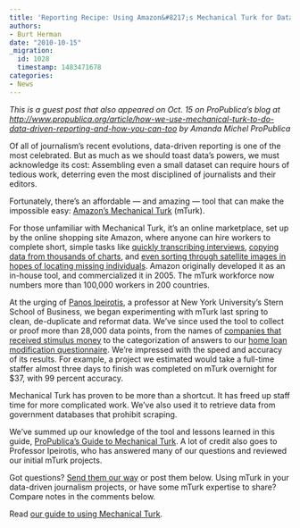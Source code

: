 ```yaml
---
title: 'Reporting Recipe: Using Amazon&#8217;s Mechanical Turk for Data Projects'
authors:
- Burt Herman
date: "2010-10-15"
_migration:
  id: 1028
  timestamp: 1483471678
categories:
- News
---
```


_This is a guest post that also appeared on Oct. 15 on ProPublica&#8217;s blog at <http://www.propublica.org/article/how-we-use-mechanical-turk-to-do-data-driven-reporting-and-how-you-can-too> by Amanda Michel ProPublica_

Of all of journalism&#8217;s recent evolutions, data-driven reporting is one of the most celebrated. But as much as we should toast data&#8217;s powers, we must acknowledge its cost: Assembling even a small dataset can require hours of tedious work, deterring even the most disciplined of journalists and their editors.

Fortunately, there&#8217;s an affordable &#8212; and amazing &#8212; tool that can make the impossible easy: [Amazon&#8217;s Mechanical Turk][1] (mTurk).

For those unfamiliar with Mechanical Turk, it&#8217;s an online marketplace, set up by the online shopping site Amazon, where anyone can hire workers to complete short, simple tasks like [quickly transcribing interviews][2], [copying data from thousands of charts][3], and [even sorting through satellite images in hopes of locating missing individuals][4]. Amazon originally developed it as an in-house tool, and commercialized it in 2005. The mTurk workforce now numbers more than 100,000 workers in 200 countries.

At the urging of [Panos Ipeirotis][5], a professor at New York University&#8217;s Stern School of Business, we began experimenting with mTurk last spring to clean, de-duplicate and reformat data. We&#8217;ve since used the tool to collect or proof more than 28,000 data points, from the names of [companies that received stimulus money][6] to the categorization of answers to our [home loan modification questionnaire][7]. We&#8217;re impressed with the speed and accuracy of its results. For example, a project we estimated would take a full-time staffer almost three days to finish was completed on mTurk overnight for $37, with 99 percent accuracy.

Mechanical Turk has proven to be more than a shortcut. It has freed up staff time for more complicated work. We&#8217;ve also used it to retrieve data from government databases that prohibit scraping.

We&#8217;ve summed up our knowledge of the tool and lessons learned in this guide, [ProPublica&#8217;s Guide to Mechanical Turk][8]. A lot of credit also goes to Professor Ipeirotis, who has answered many of our questions and reviewed our initial mTurk projects.

Got questions? [Send them our way][9] or post them below. Using mTurk in your data-driven journalism projects, or have some mTurk expertise to share? Compare notes in the comments below.

Read [our guide to using Mechanical Turk][10].

 [1]: https://www.mturk.com/mturk/welcome
 [2]: http://waxy.org/2008/09/audio_transcription_with_mechanical_turk/
 [3]: http://glenmcgregor.tumblr.com/post/1167624539/mechanical-turk-vs-the-eqao
 [4]: http://aws.typepad.com/aws/2007/02/help_find_jim_g.html
 [5]: http://pages.stern.nyu.edu/~panos/
 [6]: http://projects.propublica.org/recovery
 [7]: http://www.propublica.org/article/homeowner-questionnaire-shows-banks-violating-govt-program-rules
 [8]: http://www.propublica.org/article/propublicas-guide-to-mechanical-turk
 [9]: mailto:amanda@propublica.org
 [10]: http://www.propublica.org/article/propublicas-guide-to-mechanical-turk/